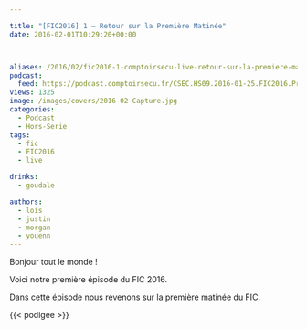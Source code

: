 ```yaml
---

title: "[FIC2016] 1 – Retour sur la Première Matinée"
date: 2016-02-01T10:29:20+00:00



aliases: /2016/02/fic2016-1-comptoirsecu-live-retour-sur-la-premiere-matinee/
podcast:
  feed: https://podcast.comptoirsecu.fr/CSEC.HS09.2016-01-25.FIC2016.Premi%c3%a8re_Matin%c3%a9e.mp3
views: 1325
image: /images/covers/2016-02-Capture.jpg
categories:
  - Podcast
  - Hors-Serie
tags:
  - fic
  - FIC2016
  - live

drinks:
  - goudale

authors:
  - lois
  - justin
  - morgan
  - youenn
---
```

Bonjour tout le monde !

Voici notre première épisode du FIC 2016.

Dans cette épisode nous revenons sur la première matinée du FIC.

{{< podigee >}}
